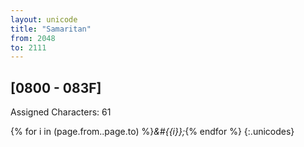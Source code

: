 ```yaml
---
layout: unicode
title: "Samaritan"
from: 2048
to: 2111
---
```


## 	[0800 - 083F]

Assigned Characters: 61

{% for i in (page.from..page.to) %}<i>&#{{i}};</i>{% endfor %}
{:.unicodes}
